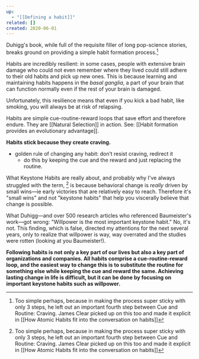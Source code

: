 ```yaml
---
up:
  - "[[Defining a habit]]"
related: []
created: 2020-06-01
---
```


Duhigg's book, while full of the requisite filler of long pop-science stories, breaks ground on providing a simple habit formation process.[^1] 

Habits are incredibly resilient: in some cases, people with extensive brain damage who could not even remember where they lived could still adhere to their old habits and pick up new ones. This is because learning and maintaining habits happens in the *basal ganglia*, a part of your brain that can function normally even if the rest of your brain is damaged.

Unfortunately, this resilience means that even if you kick a bad habit, like smoking, you will always be at risk of relapsing.

Habits are simple cue-routine-reward loops that save effort and therefore endure. They are [[Natural Selection]] in action. See: [[Habit formation provides an evolutionary advantage]].

**Habits stick because they create craving.**

- golden rule of changing any habit: don’t resist craving, redirect it
	- do this by keeping the cue and the reward and just replacing the routine.

What Keystone Habits are really about, and probably why I've always struggled with the term, [^1] is because behavioral change is *really* driven by small wins—ie early victories that are relatively easy to reach. Therefore it's "small wins" and not "keystone habits" that help you viscerally believe that change is possible.

What Duhigg—and over 500 research articles who referenced Baumeister's work—got wrong: "Willpower is the most important keystone habit." No, it's not. This finding, which is false, directed my attentions for the next several years, only to realize that willpower is way, way overrated and the studies were rotten (looking at you Baumeister!).

**Following habits is not only a key part of our lives but also a key part of organizations and companies. All habits comprise a cue-routine-reward loop, and the easiest way to change this is to substitute the routine for something else while keeping the cue and reward the same. Achieving lasting change in life is difficult, but it can be done by focusing on important keystone habits such as willpower.**

[^1]: Too simple perhaps, because in making the process super sticky with only 3 steps, he left out an important fourth step between Cue and Routine: Craving. James Clear picked up on this too and made it explicit in [[How Atomic Habits fit into the conversation on habits]]
